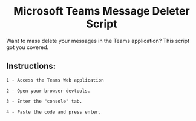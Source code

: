 <h1 id="title" align="center">Microsoft Teams Message Deleter Script</h1>

<p id="description">Want to mass delete your messages in the Teams application? This script got you covered.</p>

<h2>Instructions: </h2>

```
1 - Access the Teams Web application  
```

```
2 - Open your browser devtools.
```

```
3 - Enter the "console" tab.
```

```
4 - Paste the code and press enter.
```
